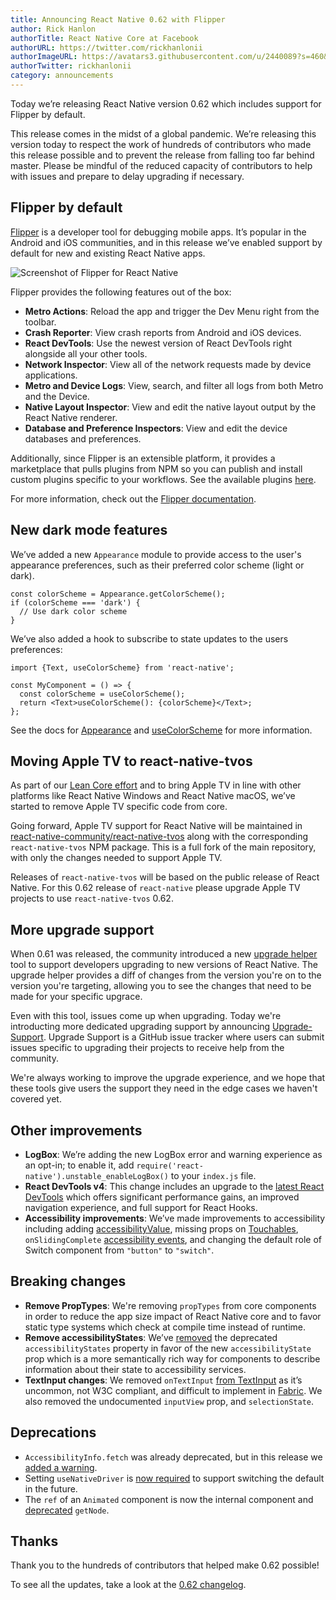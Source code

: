 ```yaml
---
title: Announcing React Native 0.62 with Flipper
author: Rick Hanlon
authorTitle: React Native Core at Facebook
authorURL: https://twitter.com/rickhanlonii
authorImageURL: https://avatars3.githubusercontent.com/u/2440089?s=460&v=4
authorTwitter: rickhanlonii
category: announcements
---
```


Today we’re releasing React Native version 0.62 which includes support for Flipper by default.

This release comes in the midst of a global pandemic. We’re releasing this version today to respect the work of hundreds of contributors who made this release possible and to prevent the release from falling too far behind master. Please be mindful of the reduced capacity of contributors to help with issues and prepare to delay upgrading if necessary.

## Flipper by default

[Flipper](https://fbflipper.com/) is a developer tool for debugging mobile apps. It’s popular in the Android and iOS communities, and in this release we’ve enabled support by default for new and existing React Native apps.

![Screenshot of Flipper for React Native](/blog/assets/0.62-flipper.png)

Flipper provides the following features out of the box:

- **Metro Actions**: Reload the app and trigger the Dev Menu right from the toolbar.
- **Crash Reporter**: View crash reports from Android and iOS devices.
- **React DevTools**: Use the newest version of React DevTools right alongside all your other tools.
- **Network Inspector**: View all of the network requests made by device applications.
- **Metro and Device Logs**: View, search, and filter all logs from both Metro and the Device.
- **Native Layout Inspector**: View and edit the native layout output by the React Native renderer.
- **Database and Preference Inspectors**: View and edit the device databases and preferences.

Additionally, since Flipper is an extensible platform, it provides a marketplace that pulls plugins from NPM so you can publish and install custom plugins specific to your workflows. See the available plugins [here](https://www.npmjs.com/search?q=flipper-plugin).

For more information, check out the [Flipper documentation](https://fbflipper.com/docs/features/react-native.html).

## New dark mode features

We’ve added a new `Appearance` module to provide access to the user's appearance preferences, such as their preferred color scheme (light or dark).

```
const colorScheme = Appearance.getColorScheme();
if (colorScheme === 'dark') {
  // Use dark color scheme
}
```

We’ve also added a hook to subscribe to state updates to the users preferences:

```
import {Text, useColorScheme} from 'react-native';

const MyComponent = () => {
  const colorScheme = useColorScheme();
  return <Text>useColorScheme(): {colorScheme}</Text>;
};
```

See the docs for [Appearance](https://reactnative.dev/docs/appearance) and [useColorScheme](https://reactnative.dev/docs/usecolorscheme) for more information.

## Moving Apple TV to react-native-tvos

As part of our [Lean Core effort](https://reactnative.dev/blog/#lean-core) and to bring Apple TV in line with other platforms like React Native Windows and React Native macOS, we’ve started to remove Apple TV specific code from core.

Going forward, Apple TV support for React Native will be maintained in [react-native-community/react-native-tvos](https://github.com/react-native-community/react-native-tvos) along with the corresponding `react-native-tvos` NPM package. This is a full fork of the main repository, with only the changes needed to support Apple TV.

Releases of `react-native-tvos` will be based on the public release of React Native. For this 0.62 release of `react-native` please upgrade Apple TV projects to use `react-native-tvos` 0.62.

## More upgrade support

When 0.61 was released, the community introduced a new [upgrade helper](https://react-native-community.github.io/upgrade-helper/) tool to support developers upgrading to new versions of React Native. The upgrade helper provides a diff of changes from the version you're on to the version you're targeting, allowing you to see the changes that need to be made for your specific upgrace.

Even with this tool, issues come up when upgrading. Today we're introducting more dedicated upgrading support by announcing [Upgrade-Support](https://github.com/react-native-community/upgrade-support). Upgrade Support is a GitHub issue tracker where users can submit issues specific to upgrading their projects to receive help from the community.

We're always working to improve the upgrade experience, and we hope that these tools give users the support they need in the edge cases we haven't covered yet.

## Other improvements

- **LogBox**: We’re adding the new LogBox error and warning experience as an opt-in; to enable it, add `require('react-native').unstable_enableLogBox()` to your `index.js` file.
- **React DevTools v4**: This change includes an upgrade to the [latest React DevTools](https://reactjs.org/blog/2019/08/15/new-react-devtools.html) which offers significant performance gains, an improved navigation experience, and full support for React Hooks.
- **Accessibility improvements**: We’ve made improvements to accessibility including adding [accessibilityValue](https://reactnative.dev/docs/accessibility#accessibilityvalue-ios-android), missing props on [Touchables](https://github.com/facebook/react-native/commit/8c0c860e38f57e18296f689e47dfb4a54088c260), `onSlidingComplete` [accessibility events](https://github.com/facebook/react-native/commit/c7aa6dc8270c0eabc913fe6c617c8131e3f4b3c5), and changing the default role of Switch component from `"button"` to `"switch"`.

## Breaking changes

- **Remove PropTypes**: We're removing `propTypes` from core components in order to reduce the app size impact of React Native core and to favor static type systems which check at compile time instead of runtime.
- **Remove accessibilityStates**: We’ve [removed](https://github.com/facebook/react-native/commit/7b35f427fd66cb0f36921b992095fe5b3c14d8b9) the deprecated `accessibilityStates` property in favor of the new `accessibilityState` prop which is a more semantically rich way for components to describe information about their state to accessibility services.
- **TextInput changes**: We removed `onTextInput` [from TextInput](https://github.com/facebook/react-native/commit/3f7e0a2c9601fc186f25bfd794cd0008ac3983ab) as it’s uncommon, not W3C compliant, and difficult to implement in [Fabric](https://github.com/react-native-community/discussions-and-proposals/issues/4). We also removed the undocumented `inputView` prop, and `selectionState`.

## Deprecations

- `AccessibilityInfo.fetch` was already deprecated, but in this release we [added a warning](https://github.com/facebook/react-native/commit/523ab8333800afbfb169c6fd70ab6611fe07cc2a).
- Setting `useNativeDriver` is [now required](https://github.com/facebook/react-native/commit/5876052615f4858ed5fc32fa3da9b64695974238) to support switching the default in the future.
- The `ref` of an `Animated` component is now the internal component and [deprecated](https://github.com/facebook/react-native/commit/66e72bb4e00aafbcb9f450ed5db261d98f99f82a) `getNode`.

## Thanks

Thank you to the hundreds of contributors that helped make 0.62 possible!

To see all the updates, take a look at the [0.62 changelog](https://github.com/react-native-community/releases/blob/master/CHANGELOG.md#0620).
